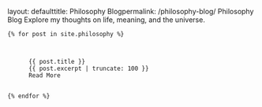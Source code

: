 
layout: defaulttitle: Philosophy Blogpermalink: /philosophy-blog/
Philosophy Blog
Explore my thoughts on life, meaning, and the universe.

  
    {% for post in site.philosophy %}
      
        
        
          {{ post.title }}
          {{ post.excerpt | truncate: 100 }}
          Read More
        
      
    {% endfor %}
  
